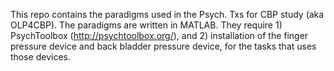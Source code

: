 This repo contains the paradigms used in the Psych. Txs for CBP study (aka OLP4CBP). The paradigms are written in MATLAB. They require 1) PsychToolbox (http://psychtoolbox.org/), and 2) installation of the finger pressure device and back bladder pressure device, for the tasks that uses those devices.
